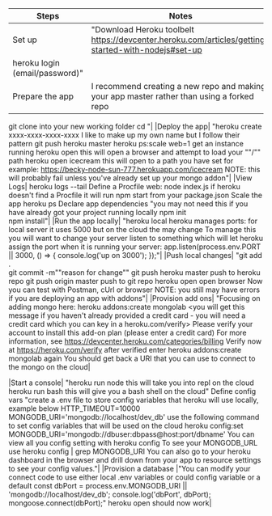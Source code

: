 
| Steps	|Notes|
|-------|-----|
|Set up	|"Download Heroku toolbelt https://devcenter.heroku.com/articles/getting-started-with-nodejs#set-up<br>
heroku login  (email/password)"|
|Prepare the app	|I recommend creating a new repo and making your app master rather than using a forked repo
git clone <your app> into your new working folder
cd <your app>"|
|Deploy the app|	"heroku create xxxx-xxxx-xxxx-xxxx  I like to make up my own name but I follow their pattern
git push heroku master
heroku ps:scale web=1  get an instance running
heroku open   this will open a browser and attempt to load your ""/"" path
heroku open icecream   this will open to a path you have set   for example: https://becky-node-sun-777.herokuapp.com/icecream
NOTE: this will probably fail unless you've already set up your mongo addon"|
|View Logs|	heroku logs --tail
Define a Procfile	web: node index.js   if heroku doesn't find a Procfile it will run npm start from your package.json
Scale the app	heroku ps
Declare app dependencies	"you may not need this if you have already got your project running locally
npm init   
npm install"|
|Run the app locally|	"heroku local
heroku manages ports: for local server it uses 5000 but on the cloud the may change
To manage this you will want to change your server listen to something which will let heroku assign the port when it is running your server:
app.listen(process.env.PORT || 3000, () => {
  console.log('up on 3000');
});"|
|Push local changes|	"git add .  
git commit -m""reason for change""
git push heroku master   push to heroku repo
git push origin master     push to git repo
heroku open   open browser
Now you can test with Postman, cUrl or browser
NOTE: you still may have errors if you are deploying an app with addons"|
|Provision add ons|	"Focusing on adding mongo here:
heroku addons:create mongolab
<you will get this message if you haven't already provided a credit card - you will need a credit card which you can key in a heroku.com/verify>
Please verify your account to install this add-on plan (please enter a credit card) For more information, see https://devcenter.heroku.com/categories/billing Verify now at https://heroku.com/verify
after verified enter heroku addons:create mongolab again
You should get back a URI that you can use to connect to the mongo on the cloud|

|Start a console|	"heroku run node   this will take you into repl on the cloud
heroku run bash   this will give you a bash shell on the cloud"
Define config vars	"create a .env file to store config variables that heroku will use locally, example below
HTTP_TIMEOUT=10000
MONGODB_URI='mongodb://localhost/dev_db'
use the following command to set config variables that will be used on the cloud
heroku config:set MONGODB_URI='mongodb://dbuser:dbpass@host:port/dbname'
You can view all you config setting with heroku config
To see your MONGODB_URL use heroku config | grep MONGODB_URI
You can also go to your heroku dashboard in the browser and drill down from your app to resource settings to see your config values."|
|Provision a database	|"You can modify your connect code to use either local .env variables or could config variable or a default
const dbPort = process.env.MONGODB_URI || 'mongodb://localhost/dev_db';
console.log('dbPort', dbPort);
mongoose.connect(dbPort);"
	heroku open should now work|
